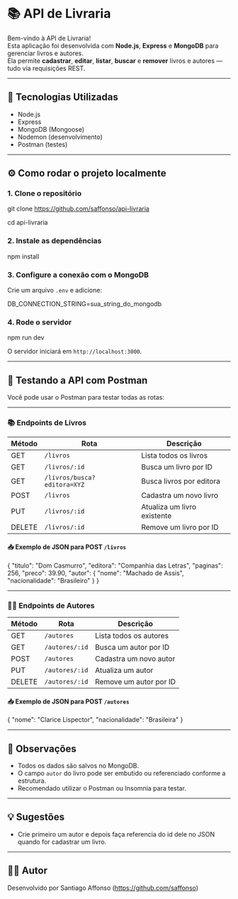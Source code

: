# 📚 API de Livraria

Bem-vindo à API de Livraria!  
Esta aplicação foi desenvolvida com **Node.js**, **Express** e **MongoDB** para gerenciar livros e autores.  
Ela permite **cadastrar**, **editar**, **listar**, **buscar** e **remover** livros e autores — tudo via requisições REST.

---

## 🚀 Tecnologias Utilizadas

- Node.js
- Express
- MongoDB (Mongoose)
- Nodemon (desenvolvimento)
- Postman (testes)

---

## ⚙️ Como rodar o projeto localmente

### 1. Clone o repositório

git clone https://github.com/saffonso/api-livraria

cd api-livraria

### 2. Instale as dependências

npm install

### 3. Configure a conexão com o MongoDB

Crie um arquivo `.env` e adicione:

DB_CONNECTION_STRING=sua_string_do_mongodb

### 4. Rode o servidor

npm run dev

O servidor iniciará em `http://localhost:3000`.

---

## 🧪 Testando a API com Postman

Você pode usar o Postman para testar todas as rotas:

---

### 📚 Endpoints de Livros

| Método | Rota                            | Descrição                        |
|--------|----------------------------------|----------------------------------|
| GET    | `/livros`                        | Lista todos os livros            |
| GET    | `/livros/:id`                    | Busca um livro por ID            |
| GET    | `/livros/busca?editora=XYZ`      | Busca livros por editora         |
| POST   | `/livros`                        | Cadastra um novo livro           |
| PUT    | `/livros/:id`                    | Atualiza um livro existente      |
| DELETE | `/livros/:id`                    | Remove um livro por ID           |

#### 📥 Exemplo de JSON para POST `/livros`

{
  "titulo": "Dom Casmurro",
  "editora": "Companhia das Letras",
  "paginas": 256,
  "preco": 39.90,
  "autor": {
    "nome": "Machado de Assis",
    "nacionalidade": "Brasileiro"
  }
}

---

### 👨‍🏫 Endpoints de Autores

| Método | Rota               | Descrição                   |
|--------|---------------------|-----------------------------|
| GET    | `/autores`          | Lista todos os autores      |
| GET    | `/autores/:id`      | Busca um autor por ID       |
| POST   | `/autores`          | Cadastra um novo autor      |
| PUT    | `/autores/:id`      | Atualiza um autor           |
| DELETE | `/autores/:id`      | Remove um autor por ID      |

#### 📥 Exemplo de JSON para POST `/autores`

{
  "nome": "Clarice Lispector",
  "nacionalidade": "Brasileira"
}

---

## 📌 Observações

- Todos os dados são salvos no MongoDB.
- O campo `autor` do livro pode ser embutido ou referenciado conforme a estrutura.
- Recomendado utilizar o Postman ou Insomnia para testar.

---

## 💡 Sugestões

- Crie primeiro um autor e depois faça referencia do id dele no JSON quando for cadastrar um livro.

---

## 🧑‍💻 Autor

Desenvolvido por Santiago Affonso (https://github.com/saffonso)  
